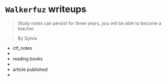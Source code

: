 # `Walkerfuz` writeups

> Study notes can persist for three years, you will be able to become a teacher. 

> By Sylvie 


* ctf_notes
 * [2017 kanxue ctf writeups]: https://github.com/walkerfuz/writeups/blob/master/2017/06/kanxue_ctf_2017_writeups
* reading books
 * 
* article published
 * 
